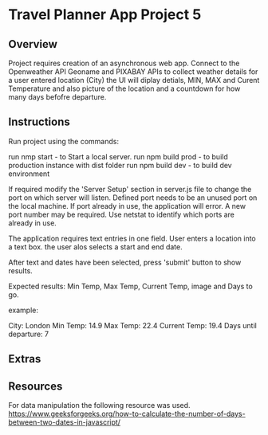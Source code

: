 # Travel Planner App Project 5 

## Overview
Project requires creation of an asynchronous web app.
Connect to the Openweather API Geoname and PIXABAY APIs to collect weather details for a user entered location (City) the UI will diplay detials, MIN, MAX and Curent Temperature and also picture of the location and a countdown for how many days befofre departure.


## Instructions
Run project using the commands:

run nmp start - to Start a local server.
run npm build prod - to build production instance with dist folder
run npm build dev - to build dev environment

If required modify the 'Server Setup' section in server.js file to change the port on which server will listen. Defined port needs to be an unused port on the local machine. If port already in use, the application will error. A new port number may be required. Use netstat to identify which ports are already in use.

The application requires text entries in one field. User enters a location into a text box. the user alos selects a start and end date.

After text and dates have been selected, press 'submit' button to show results.

Expected results: Min Temp, Max Temp, Current Temp, image and Days to go.

example:


City: London
Min Temp: 14.9
Max Temp: 22.4
Current Temp: 19.4
Days until departure: 7

## Extras

## Resources
For data manipulation the following resource was used.
https://www.geeksforgeeks.org/how-to-calculate-the-number-of-days-between-two-dates-in-javascript/
